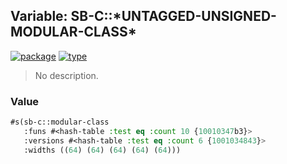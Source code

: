 ## Variable: SB-C::\*UNTAGGED-UNSIGNED-MODULAR-CLASS\*
[![package](https://img.shields.io/badge/Package-SB--C-5f9ea0.svg?style=social&colorA=999999)](../) [![type](https://img.shields.io/badge/Type-Variable-5f9ea0.svg?style=social&colorA=999999)](../#variable) 

> No description.

### Value
```cl
#s(sb-c::modular-class
   :funs #<hash-table :test eq :count 10 {10010347b3}>
   :versions #<hash-table :test eq :count 6 {1001034843}>
   :widths ((64) (64) (64) (64) (64)))
```
